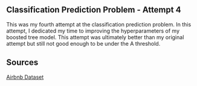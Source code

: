 ## Classification Prediction Problem - Attempt 4

This was my fourth attempt at the classification prediction problem. In this attempt, I dedicated my time to improving the hyperparameters of my boosted tree model. This attempt was ultimately better than my original attempt but still not good enough to be under the A threshold.

## Sources

[Airbnb Dataset](https://www.kaggle.com/competitions/classification-spring-2024-airbnb-super-host/data)


